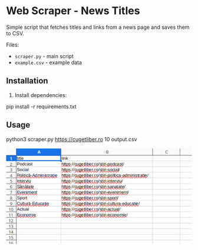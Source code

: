 # Web Scraper - News Titles

Simple script that fetches titles and links from a news page and saves them to CSV.

Files:
- `scraper.py` - main script
- `example.csv` - example data


## Installation
1. Install dependencies:

pip install -r requirements.txt


## Usage
python3 scraper.py https://cugetliber.ro 10 output.csv


![image](scraper.png)

